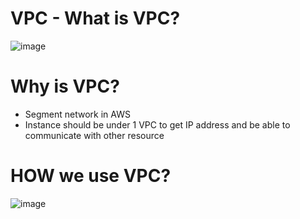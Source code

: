 # VPC - What is VPC?

![image](https://user-images.githubusercontent.com/25337881/194107283-c1c691f8-3b37-4b94-a84c-0a2d8cdcbd88.png)




# Why is VPC?

- Segment network in AWS 
- Instance should be under 1 VPC to get IP address and be able to communicate with other resource

# HOW we use VPC? 

![image](https://user-images.githubusercontent.com/25337881/196737741-8fdbb8cd-04fb-4169-ad71-1aad1fe83bd3.png)

